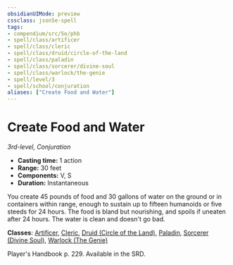 ```yaml
---
obsidianUIMode: preview
cssclass: json5e-spell
tags:
- compendium/src/5e/phb
- spell/class/artificer
- spell/class/cleric
- spell/class/druid/circle-of-the-land
- spell/class/paladin
- spell/class/sorcerer/divine-soul
- spell/class/warlock/the-genie
- spell/level/3
- spell/school/conjuration
aliases: ["Create Food and Water"]
---
```

# Create Food and Water
*3rd-level, Conjuration*  

- **Casting time:** 1 action
- **Range:** 30 feet
- **Components:** V, S
- **Duration:** Instantaneous

You create 45 pounds of food and 30 gallons of water on the ground or in containers within range, enough to sustain up to fifteen humanoids or five steeds for 24 hours. The food is bland but nourishing, and spoils if uneaten after 24 hours. The water is clean and doesn't go bad.

**Classes**: [Artificer](../../classes/artificer-tce.md#), [Cleric](../../classes/cleric.md#), [Druid (Circle of the Land)](../../classes/druid-circle-of-the-land.md#), [Paladin](../../classes/paladin.md#), [Sorcerer (Divine Soul)](../../classes/sorcerer-divine-soul-xge.md#), [Warlock (The Genie)](../../classes/warlock-the-genie-tce.md#)

Player's Handbook p. 229. Available in the SRD.